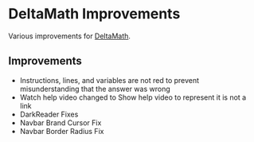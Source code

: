 # DeltaMath Improvements

Various improvements for [DeltaMath](https://www.deltamath.com/).

## Improvements

- Instructions, lines, and variables are not red to prevent misunderstanding that the answer was wrong
- Watch help video changed to Show help video to represent it is not a link
- DarkReader Fixes
- Navbar Brand Cursor Fix
- Navbar Border Radius Fix
